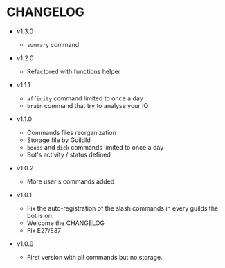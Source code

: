 # CHANGELOG

* v1.3.0
  - `summary` command

* v1.2.0
  - Refactored with functions helper

* v1.1.1
  - `affinity` command limited to once a day
  - `brain` command that try to analyse your IQ

* v1.1.0
  - Commands files reorganization
  - Storage file by GuildId
  - `boobs` and `dick` commands limited to once a day
  - Bot's activity / status defined

* v1.0.2
  - More user's commands added

* v1.0.1  
  - Fix the auto-registration of the slash commands in every guilds the bot is on.
  - Welcome the CHANGELOG
  - Fix E27/E37

* v1.0.0  
  - First version with all commands but no storage.